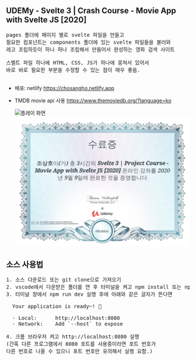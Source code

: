 ## UDEMy - Svelte 3 | Crash Course - Movie App with Svelte JS [2020]

<pre>
pages 폴더에 페이지 별로 svelte 파일을 만들고
필요한 컴포넌트는 components 폴더에 있는 svelte 파일들을 불러와
레고 조립하듯이 하나 하나 조립해서 만들어서 완성하는 영화 검색 사이트

스벨트 파일 하나에 HTML, CSS, JS가 하나에 뭉쳐서 있어서
바로 바로 필요한 부분을 수정할 수 있는 점이 매우 좋음.

</pre>

- 배포: netlify
  <https://chosangho.netlify.app>
- TMDB movie api 사용
  <https://www.themoviedb.org/?language=ko>

  ![플레이 화면](/screenshot/screen.gif)
  ![자격증](/screenshot/certificate.jpg)

## 소스 사용법

<pre>
1. 소스 다운로드 또는 git clone으로 가져오기
2. vscode에서 다운받은 폴더를 연 후 터미널을 켜고 npm install 또는 npm i 명령어 실행(node_modules 설치됨)
3. 터미널 창에서 npm run dev 실행 후에 아래와 같은 글자가 뜬다면

  Your application is ready~! 🚀

  - Local:      http://localhost:8080
  - Network:    Add `--host` to expose

4. 크롬 브라우저 켜고 http://localhost:8080 실행
(간혹 다른 프로그램에서 8080 포트를 사용중이라면 포트 번호가
다른 번호로 나올 수 있으니 포트 번호만 유의해서 실행 요함.)
</pre>
